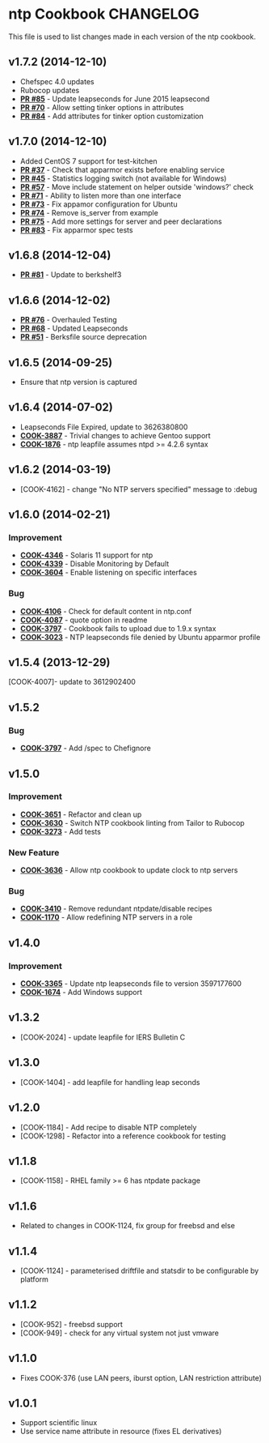 ntp Cookbook CHANGELOG
======================
This file is used to list changes made in each version of the ntp cookbook.

v1.7.2 (2014-12-10)
-------------------
- Chefspec 4.0 updates
- Rubocop updates
- **[PR #85](https://github.com/gmiranda23/ntp/pull/85)** - Update leapseconds for June 2015 leapsecond
- **[PR #70](https://github.com/gmiranda23/ntp/pull/70)** - Allow setting tinker options in attributes
- **[PR #84](https://github.com/gmiranda23/ntp/pull/84)** - Add attributes for tinker option customization


v1.7.0 (2014-12-10)
-------------------
- Added CentOS 7 support for test-kitchen
- **[PR #37](https://github.com/gmiranda23/ntp/pull/37)** - Check that apparmor exists before enabling service
- **[PR #45](https://github.com/gmiranda23/ntp/pull/45)** - Statistics logging switch (not available for Windows)
- **[PR #57](https://github.com/gmiranda23/ntp/pull/57)** - Move include statement on helper outside 'windows?' check
- **[PR #71](https://github.com/gmiranda23/ntp/pull/71)** - Ability to listen more than one interface
- **[PR #73](https://github.com/gmiranda23/ntp/pull/73)** - Fix appamor configuration for Ubuntu
- **[PR #74](https://github.com/gmiranda23/ntp/pull/74)** - Remove is_server from example
- **[PR #75](https://github.com/gmiranda23/ntp/pull/74)** - Add more settings for server and peer declarations
- **[PR #83](https://github.com/gmiranda23/ntp/pull/83)** - Fix apparmor spec tests

v1.6.8 (2014-12-04)
-------------------
- **[PR #81](https://github.com/gmiranda23/ntp/pull/81)** - Update to berkshelf3

v1.6.6 (2014-12-02)
-------------------
- **[PR #76](https://github.com/gmiranda23/ntp/pull/76)** - Overhauled Testing
- **[PR #68](https://github.com/gmiranda23/ntp/pull/68)** - Updated Leapseconds
- **[PR #51](https://github.com/gmiranda23/ntp/pull/51)** - Berksfile source deprecation

v1.6.5 (2014-09-25)
-------------------
- Ensure that ntp version is captured

v1.6.4 (2014-07-02)
-------------------
- Leapseconds File Expired, update to 3626380800
- **[COOK-3887](https://tickets.opscode.com/browse/COOK-3887)** - Trivial changes to achieve Gentoo support
- **[COOK-1876](https://tickets.opscode.com/browse/COOK-1876)** - ntp leapfile assumes ntpd >= 4.2.6 syntax

v1.6.2 (2014-03-19)
-------------------
- [COOK-4162] - change "No NTP servers specified" message to :debug

v1.6.0 (2014-02-21)
-------------------
### Improvement
- **[COOK-4346](https://tickets.opscode.com/browse/COOK-4346)** - Solaris 11 support for ntp
- **[COOK-4339](https://tickets.opscode.com/browse/COOK-4339)** - Disable Monitoring by Default
- **[COOK-3604](https://tickets.opscode.com/browse/COOK-3604)** - Enable listening on specific interfaces

### Bug
- **[COOK-4106](https://tickets.opscode.com/browse/COOK-4106)** - Check for default content in ntp.conf
- **[COOK-4087](https://tickets.opscode.com/browse/COOK-4087)** - quote option in readme
- **[COOK-3797](https://tickets.opscode.com/browse/COOK-3797)** - Cookbook fails to upload due to 1.9.x syntax
- **[COOK-3023](https://tickets.opscode.com/browse/COOK-3023)** - NTP leapseconds file denied by Ubuntu apparmor profile


v1.5.4 (2013-12-29)
-------------------
[COOK-4007]- update to 3612902400


v1.5.2
------
### Bug
- **[COOK-3797](https://tickets.opscode.com/browse/COOK-3797)** - Add /spec to Chefignore

v1.5.0
------
### Improvement
- **[COOK-3651](https://tickets.opscode.com/browse/COOK-3651)** - Refactor and clean up
- **[COOK-3630](https://tickets.opscode.com/browse/COOK-3630)** - Switch NTP cookbook linting from Tailor to Rubocop
- **[COOK-3273](https://tickets.opscode.com/browse/COOK-3273)** - Add tests

### New Feature
- **[COOK-3636](https://tickets.opscode.com/browse/COOK-3636)** - Allow ntp cookbook to update clock to ntp servers

### Bug
- **[COOK-3410](https://tickets.opscode.com/browse/COOK-3410)** - Remove redundant ntpdate/disable recipes
- **[COOK-1170](https://tickets.opscode.com/browse/COOK-1170)** - Allow redefining NTP servers in a role


v1.4.0
------
### Improvement
- **[COOK-3365](https://tickets.opscode.com/browse/COOK-3365)** - Update ntp leapseconds file to version 3597177600
- **[COOK-1674](https://tickets.opscode.com/browse/COOK-1674)** - Add Windows support

v1.3.2
------
- [COOK-2024] - update leapfile for IERS Bulletin C

v1.3.0
------
- [COOK-1404] - add leapfile for handling leap seconds

v1.2.0
------
- [COOK-1184] - Add recipe to disable NTP completely
- [COOK-1298] - Refactor into a reference cookbook for testing

v1.1.8
------
- [COOK-1158] - RHEL family >= 6 has ntpdate package

v1.1.6
------
- Related to changes in COOK-1124, fix group for freebsd and else

v1.1.4
------
- [COOK-1124] - parameterised driftfile and statsdir to be configurable by platform

v1.1.2
------
- [COOK-952] - freebsd support
- [COOK-949] - check for any virtual system not just vmware

v1.1.0
------
- Fixes COOK-376 (use LAN peers, iburst option, LAN restriction attribute)

v1.0.1
------
- Support scientific linux
- Use service name attribute in resource (fixes EL derivatives)

